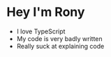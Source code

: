 # Hey I'm Rony
- I love TypeScript
- My code is very badly written
- Really suck at explaining code
